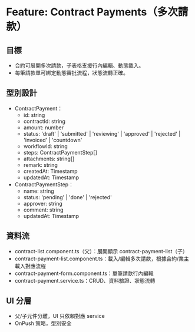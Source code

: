 # Feature: Contract Payments（多次請款）

## 目標
- 合約可展開多次請款，子表格支援行內編輯、動態載入。
- 每筆請款單可綁定動態審批流程，狀態流轉正確。

## 型別設計
- ContractPayment：
  - id: string
  - contractId: string
  - amount: number
  - status: 'draft' | 'submitted' | 'reviewing' | 'approved' | 'rejected' | 'invoiced' | 'countdown'
  - workflowId: string
  - steps: ContractPaymentStep[]
  - attachments: string[]
  - remark: string
  - createdAt: Timestamp
  - updatedAt: Timestamp
- ContractPaymentStep：
  - name: string
  - status: 'pending' | 'done' | 'rejected'
  - approver: string
  - comment: string
  - updatedAt: Timestamp

## 資料流
- contract-list.component.ts（父）：展開顯示 contract-payment-list（子）
- contract-payment-list.component.ts：載入/編輯多次請款，根據合約/業主載入對應流程
- contract-payment-form.component.ts：單筆請款行內編輯
- contract-payment.service.ts：CRUD、資料驗證、狀態流轉

## UI 分層
- 父/子元件分離，UI 只依賴對應 service
- OnPush 策略，型別安全 
